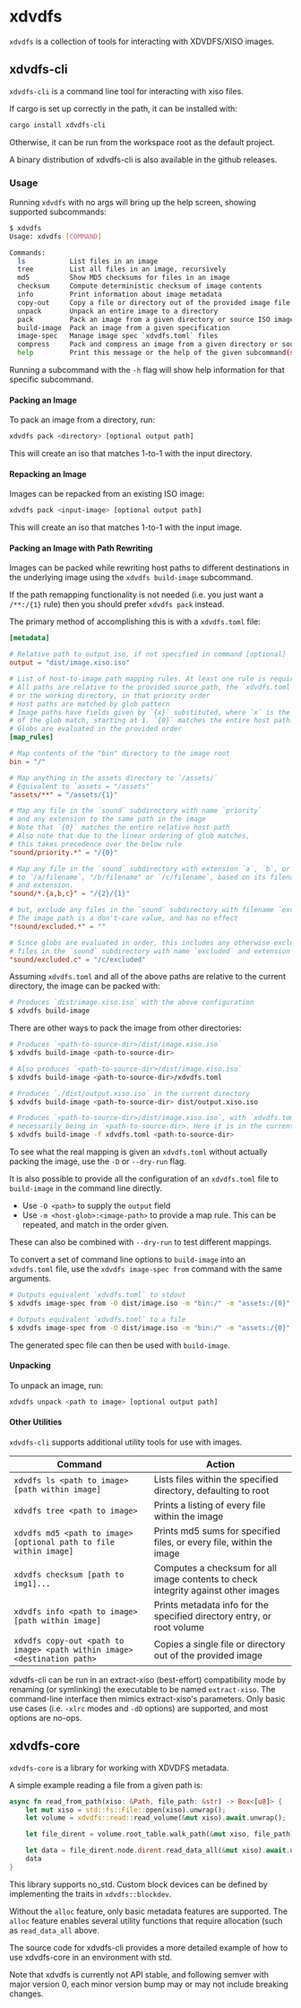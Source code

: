 # xdvdfs

`xdvdfs` is a collection of tools for interacting with XDVDFS/XISO images.

## xdvdfs-cli

`xdvdfs-cli` is a command line tool for interacting with xiso files.

If cargo is set up correctly in the path, it can be installed with:

```sh
cargo install xdvdfs-cli
```

Otherwise, it can be run from the workspace root as the default project.

A binary distribution of xdvdfs-cli is also available in the github releases.

### Usage

Running `xdvdfs` with no args will bring up the help screen, showing supported subcommands:

```sh
$ xdvdfs
Usage: xdvdfs [COMMAND]

Commands:
  ls           List files in an image
  tree         List all files in an image, recursively
  md5          Show MD5 checksums for files in an image
  checksum     Compute deterministic checksum of image contents
  info         Print information about image metadata
  copy-out     Copy a file or directory out of the provided image file
  unpack       Unpack an entire image to a directory
  pack         Pack an image from a given directory or source ISO image
  build-image  Pack an image from a given specification
  image-spec   Manage image spec `xdvdfs.toml` files
  compress     Pack and compress an image from a given directory or source ISO image
  help         Print this message or the help of the given subcommand(s)
```

Running a subcommand with the `-h` flag will show help information for that specific subcommand.

#### Packing an Image

To pack an image from a directory, run:

```sh
xdvdfs pack <directory> [optional output path]
```

This will create an iso that matches 1-to-1 with the input directory.

#### Repacking an Image

Images can be repacked from an existing ISO image:

```sh
xdvdfs pack <input-image> [optional output path]
```

This will create an iso that matches 1-to-1 with the input image.

#### Packing an Image with Path Rewriting

Images can be packed while rewriting host paths to different destinations in the underlying image using the `xdvdfs build-image` subcommand.

If the path remapping functionality is not needed (i.e. you just want a `/**:/{1}` rule)
then you should prefer `xdvdfs pack` instead.

The primary method of accomplishing this is with a `xdvdfs.toml` file:

```toml
[metadata]

# Relative path to output iso, if not specified in command [optional]
output = "dist/image.xiso.iso"

# List of host-to-image path mapping rules. At least one rule is required.
# All paths are relative to the provided source path, the `xdvdfs.toml` file,
# or the working directory, in that priority order
# Host paths are matched by glob pattern
# Image paths have fields given by `{x}` substituted, where `x` is the index
# of the glob match, starting at 1. `{0}` matches the entire host path.
# Globs are evaluated in the provided order
[map_rules]

# Map contents of the "bin" directory to the image root
bin = "/"

# Map anything in the assets directory to `/assets/`
# Equivalent to `assets = "/assets"`
"assets/**" = "/assets/{1}"

# Map any file in the `sound` subdirectory with name `priority`
# and any extension to the same path in the image
# Note that `{0}` matches the entire relative host path
# Also note that due to the linear ordering of glob matches,
# this takes precedence over the below rule
"sound/priority.*" = "/{0}"

# Map any file in the `sound` subdirectory with extension `a`, `b`, or `c`,
# to `/a/filename`, "/b/filename" or `/c/filename`, based on its filename
# and extension.
"sound/*.{a,b,c}" = "/{2}/{1}"

# but, exclude any files in the `sound` subdirectory with filename `excluded`
# The image path is a don't-care value, and has no effect
"!sound/excluded.*" = ""

# Since globs are evaluated in order, this includes any otherwise excluded
# files in the `sound` subdirectory with name `excluded` and extension `c`
"sound/excluded.c" = "/c/excluded"
```

Assuming `xdvdfs.toml` and all of the above paths are relative to the current directory, the image can be packed with:

```sh
# Produces `dist/image.xiso.iso` with the above configuration
$ xdvdfs build-image
```

There are other ways to pack the image from other directories:

```sh
# Produces `<path-to-source-dir>/dist/image.xiso.iso`
$ xdvdfs build-image <path-to-source-dir>

# Also produces `<path-to-source-dir>/dist/image.xiso.iso`
$ xdvdfs build-image <path-to-source-dir>/xdvdfs.toml

# Produces `./dist/output.xiso.iso` in the current directory
$ xdvdfs build-image <path-to-source-dir> dist/output.xiso.iso

# Produces `<path-to-source-dir>/dist/image.xiso.iso`, with `xdvdfs.toml` not
# necessarily being in `<path-to-source-dir>. Here it is in the current directory
$ xdvdfs build-image -f xdvdfs.toml <path-to-source-dir>
```

To see what the real mapping is given an `xdvdfs.toml` without actually
packing the image, use the `-D` or `--dry-run` flag.

It is also possible to provide all the configuration of an `xdvdfs.toml` file
to `build-image` in the command line directly.

- Use `-O <path>` to supply the `output` field
- Use `-m <host-glob>:<image-path>` to provide a map rule. This can be repeated, and match in the order given.

These can also be combined with `--dry-run` to test different mappings.

To convert a set of command line options to `build-image` into an `xdvdfs.toml` file,
use the `xdvdfs image-spec from` command with the same arguments.

```sh
# Outputs equivalent `xdvdfs.toml` to stdout
$ xdvdfs image-spec from -O dist/image.iso -m "bin:/" -m "assets:/{0}"

# Outputs equivalent `xdvdfs.toml` to a file
$ xdvdfs image-spec from -O dist/image.iso -m "bin:/" -m "assets:/{0}" xdvdfs.toml
```

The generated spec file can then be used with `build-image`.

#### Unpacking

To unpack an image, run:

```sh
xdvdfs unpack <path to image> [optional output path]
```

#### Other Utilities

`xdvdfs-cli` supports additional utility tools for use with images.

| Command | Action |
| - | - |
| `xdvdfs ls <path to image> [path within image]` | Lists files within the specified directory, defaulting to root |
| `xdvdfs tree <path to image>` | Prints a listing of every file within the image |
| `xdvdfs md5 <path to image> [optional path to file within image]` | Prints md5 sums for specified files, or every file, within the image |
| `xdvdfs checksum [path to img1]...` | Computes a checksum for all image contents to check integrity against other images |
| `xdvdfs info <path to image> [path within image]` | Prints metadata info for the specified directory entry, or root volume |
| `xdvdfs copy-out <path to image> <path within image> <destination path>` | Copies a single file or directory out of the provided image |

xdvdfs-cli can be run in an extract-xiso (best-effort) compatibility mode by renaming (or symlinking) the executable
to be named `extract-xiso`. The command-line interface then mimics extract-xiso's parameters. Only basic use cases
(i.e. `-xlrc` modes and `-dD` options) are supported, and most options are no-ops.

## xdvdfs-core

`xdvdfs-core` is a library for working with XDVDFS metadata.

A simple example reading a file from a given path is:

```rust
async fn read_from_path(xiso: &Path, file_path: &str) -> Box<[u8]> {
    let mut xiso = std::fs::File::open(xiso).unwrap();
    let volume = xdvdfs::read::read_volume(&mut xiso).await.unwrap();

    let file_dirent = volume.root_table.walk_path(&mut xiso, file_path).await.unwrap();

    let data = file_dirent.node.dirent.read_data_all(&mut xiso).await.unwrap();
    data
}
```

This library supports no_std. Custom block devices can be defined by implementing the traits in `xdvdfs::blockdev`.

Without the `alloc` feature, only basic metadata features are supported. The `alloc` feature enables several utility
functions that require allocation (such as `read_data_all` above.

The source code for xdvdfs-cli provides a more detailed example of how to use xdvdfs-core in an environment with std.

Note that xdvdfs is currently not API stable, and following semver with major version 0, each minor version bump may or
may not include breaking changes.
